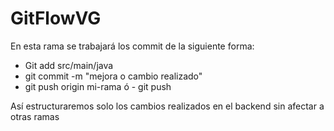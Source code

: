 # GitFlowVG
En esta rama se trabajará los commit de la siguiente forma:
  - Git add src/main/java
  - git commit -m "mejora o cambio realizado"
  - git push origin mi-rama ó - git push

Así estructuraremos solo los cambios realizados en el backend sin afectar a otras ramas
